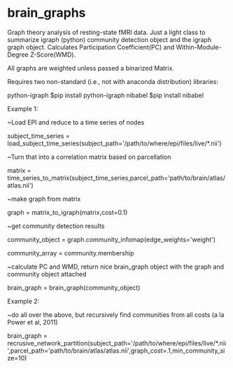 # brain_graphs
Graph theory analysis of resting-state fMRI data. Just a light class to summarize igraph (python) community detection object and the igraph graph object. Calculates Participation Coefficient(PC) and Within-Module-Degree Z-Score(WMD). 

All graphs are weighted unless passed a binarized Matrix.

Requires two non-standard (i.e., not with anaconda distribution) libraries:

python-igraph $pip install python-igraph
nibabel $pip install nibabel

Example 1:

~Load EPI and reduce to a time series of nodes

subject_time_series = load_subject_time_series(subject_path='/path/to/where/epi/files/live/*.nii')

~Turn that into a correlation matrix based on parcellation

matrix = time_series_to_matrix(subject_time_series,parcel_path='path/to/brain/atlas/atlas.nii')

~make graph from matrix

graph = matrix_to_igraph(matrix,cost=0.1)

~get community detection results

community_object = graph.community_infomap(edge_weights='weight')

community_array = community.membership

~calculate PC and WMD, return nice brain_graph object with the graph and community object attached

brain_graph = brain_graph(community_object)

Example 2:

~do all over the above, but recursively find communities from all costs (a la Power et al, 2011)

brain_graph = recrusive_network_partition(subject_path='/path/to/where/epi/files/live/*.nii',parcel_path='path/to/brain/atlas/atlas.nii',graph_cost=.1,min_community_size=10)
